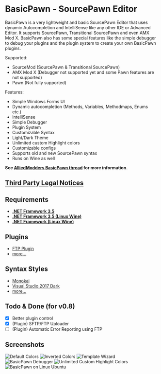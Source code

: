 # BasicPawn - SourcePawn Editor
BasicPawn is a very lightweight and basic SourcePawn Editor that uses dynamic Autocompletion and IntelliSense like any other IDE or Advanced Editor. It supports SourcePawn, Transitional SourcePawn and even AMX Mod X.
BasicPawn also has some special features like the simple debugger to debug your plugins and the plugin system to create your own BasicPawn plugins.

Supported:
- SourceMod (SourcePawn & Transitional SourcePawn)
- AMX Mod X (Debugger not supported yet and some Pawn features are not supported)
- Pawn (Not fully supported)

Features:
- Simple Windows Forms UI
- Dynamic autocompletion (Methods, Variables, Methodmaps, Enums etc.)
- IntelliSense
- Simple Debugger
- Plugin System
- Customizable Syntax
- Light/Dark Theme
- Unlimited custom Highlight colors
- Customizable configs
- Supports old and new SourcePawn syntax
- Runs on Wine as well

**See [AlliedModders BasicPawn thread](https://forums.alliedmods.net/showthread.php?t=289127) for more information.**

## [Third Party Legal Notices](Third%20Party%20Legal%20Notices.txt)

## Requirements
 - [**.NET Framework 3.5**](https://www.microsoft.com/en-US/download/details.aspx?id=21)
 - [**.NET Framework 3.5 (Linux Wine)**](https://appdb.winehq.org/objectManager.php?sClass=version&iId=10166)
 - [**.NET Framework (Linux Wine)**](https://appdb.winehq.org/objectManager.php?sClass=application&iId=2586)

## Plugins
 - [FTP Plugin](https://github.com/Timocop/BasicPawn/raw/master/Plugin%20Releases/BasicPawnPluginFTP.dll)
 - [more...](Plugin%20Releases)

## Syntax Styles
 - [Monokai](https://github.com/Timocop/BasicPawn/raw/master/Custom%20Syntax%20Styles/Monokai.xml)
 - [Visual Studio 2017 Dark](https://github.com/Timocop/BasicPawn/raw/master/Custom%20Syntax%20Styles/VisualStudio2017_Dark.xml)
 - [more...](Custom%20Syntax%20Styles)

## Todo & Done (for v0.8)
 - [x] Better plugin control
 - [x] \(Plugin\) SFTP/FTP Uploader
 - [ ] \(Plugin\) Automatic Error Reporting using FTP

## Screenshots
![Default Colors](https://i.imgur.com/3s0yB2x.png)
![Inverted Colors](https://i.imgur.com/YRDLsjD.png)
![Template Wizard](https://i.imgur.com/EvFjh9x.png)
![BasicPawn Debugger](https://i.imgur.com/UAnC3l7.png)
![Unlimited Custom Highlight Colors](https://i.imgur.com/T116gfC.png)
![BasicPawn on Linux Ubuntu](https://i.imgur.com/jpQ0mh5.png)
